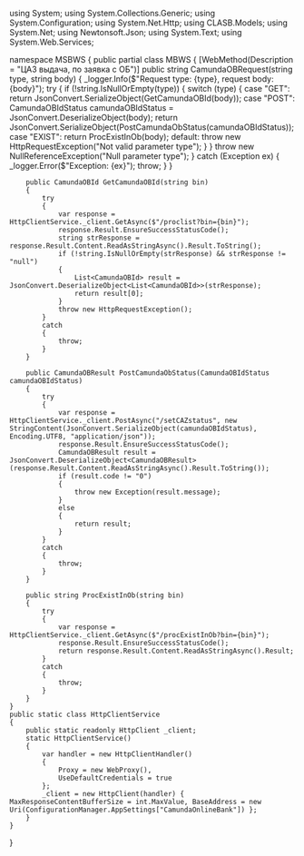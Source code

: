 using System;
using System.Collections.Generic;
using System.Configuration;
using System.Net.Http;
using CLASB.Models;
using System.Net;
using Newtonsoft.Json;
using System.Text;
using System.Web.Services;

namespace MSBWS
{
    public partial class MBWS
    {
        [WebMethod(Description = "ЦАЗ выдача, по заявка с ОБ")]
        public string CamundaOBRequest(string type, string body)
        {
            _logger.Info($"Request type: {type}, request body: {body}");
            try
            {
                if (!string.IsNullOrEmpty(type))
                {
                    switch (type)
                    {
                        case "GET":
                            return JsonConvert.SerializeObject(GetCamundaOBId(body));
                        case "POST":
                            CamundaOBIdStatus camundaOBIdStatus = JsonConvert.DeserializeObject<CamundaOBIdStatus>(body);
                            return JsonConvert.SerializeObject(PostCamundaObStatus(camundaOBIdStatus));
                        case "EXIST":
                            return ProcExistInOb(body);
                        default:
                            throw new HttpRequestException("Not valid parameter type");
                    }
                }
                throw new NullReferenceException("Null parameter type");
            }
            catch (Exception ex)
            {
                _logger.Error($"Exception: {ex}");
                throw;
            }
        }

        public CamundaOBId GetCamundaOBId(string bin)
        {
            try
            {
                var response = HttpClientService._client.GetAsync($"/proclist?bin={bin}");
                response.Result.EnsureSuccessStatusCode();
                string strResponse = response.Result.Content.ReadAsStringAsync().Result.ToString();
                if (!string.IsNullOrEmpty(strResponse) && strResponse != "null")
                {
                    List<CamundaOBId> result = JsonConvert.DeserializeObject<List<CamundaOBId>>(strResponse);
                    return result[0];
                }
                throw new HttpRequestException();
            }
            catch
            {
                throw;
            }
        }

        public CamundaOBResult PostCamundaObStatus(CamundaOBIdStatus camundaOBIdStatus)
        {
            try
            {
                var response = HttpClientService._client.PostAsync("/setCAZstatus", new StringContent(JsonConvert.SerializeObject(camundaOBIdStatus), Encoding.UTF8, "application/json"));
                response.Result.EnsureSuccessStatusCode();
                CamundaOBResult result = JsonConvert.DeserializeObject<CamundaOBResult>(response.Result.Content.ReadAsStringAsync().Result.ToString());
                if (result.code != "0")
                {
                    throw new Exception(result.message);
                }
                else
                {
                    return result;
                }
            }
            catch
            {
                throw;
            }
        }

        public string ProcExistInOb(string bin)
        {
            try
            {
                var response = HttpClientService._client.GetAsync($"/procExistInOb?bin={bin}");
                response.Result.EnsureSuccessStatusCode();
                return response.Result.Content.ReadAsStringAsync().Result;
            }
            catch
            {
                throw;
            }
        }
    }
    public static class HttpClientService
    {
        public static readonly HttpClient _client;
        static HttpClientService()
        {
            var handler = new HttpClientHandler()
            {
                Proxy = new WebProxy(),
                UseDefaultCredentials = true
            };
            _client = new HttpClient(handler) { MaxResponseContentBufferSize = int.MaxValue, BaseAddress = new Uri(ConfigurationManager.AppSettings["CamundaOnlineBank"]) };
        }
    }
}

